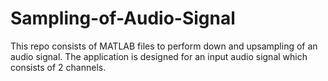 # Sampling-of-Audio-Signal
This repo consists of MATLAB files to perform down and upsampling of an audio signal. The application is designed for an input audio signal which consists of 2 channels.
